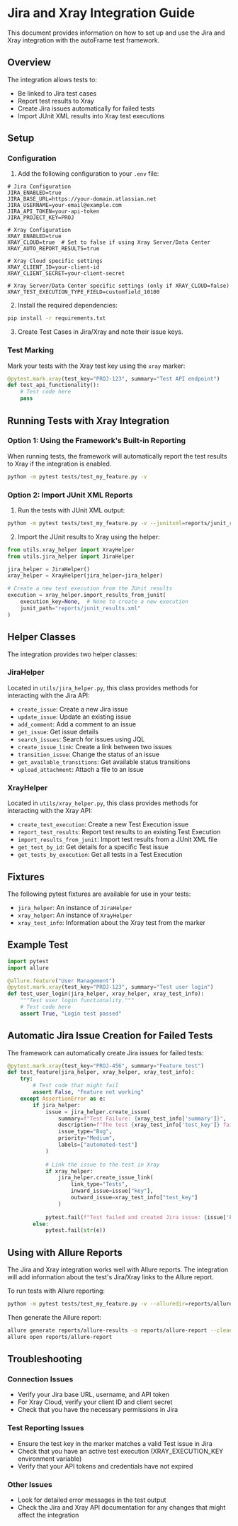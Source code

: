 # Jira and Xray Integration Guide

This document provides information on how to set up and use the Jira and Xray integration with the autoFrame test framework.

## Overview

The integration allows tests to:
- Be linked to Jira test cases
- Report test results to Xray
- Create Jira issues automatically for failed tests
- Import JUnit XML results into Xray test executions

## Setup

### Configuration

1. Add the following configuration to your `.env` file:

```
# Jira Configuration
JIRA_ENABLED=true
JIRA_BASE_URL=https://your-domain.atlassian.net
JIRA_USERNAME=your-email@example.com
JIRA_API_TOKEN=your-api-token
JIRA_PROJECT_KEY=PROJ

# Xray Configuration
XRAY_ENABLED=true
XRAY_CLOUD=true  # Set to false if using Xray Server/Data Center
XRAY_AUTO_REPORT_RESULTS=true

# Xray Cloud specific settings
XRAY_CLIENT_ID=your-client-id
XRAY_CLIENT_SECRET=your-client-secret

# Xray Server/Data Center specific settings (only if XRAY_CLOUD=false)
XRAY_TEST_EXECUTION_TYPE_FIELD=customfield_10100
```

2. Install the required dependencies:

```bash
pip install -r requirements.txt
```

3. Create Test Cases in Jira/Xray and note their issue keys.

### Test Marking

Mark your tests with the Xray test key using the `xray` marker:

```python
@pytest.mark.xray(test_key="PROJ-123", summary="Test API endpoint")
def test_api_functionality():
    # Test code here
    pass
```

## Running Tests with Xray Integration

### Option 1: Using the Framework's Built-in Reporting

When running tests, the framework will automatically report the test results to Xray if the integration is enabled.

```bash
python -m pytest tests/test_my_feature.py -v
```

### Option 2: Import JUnit XML Reports

1. Run the tests with JUnit XML output:

```bash
python -m pytest tests/test_my_feature.py -v --junitxml=reports/junit_results.xml
```

2. Import the JUnit results to Xray using the helper:

```python
from utils.xray_helper import XrayHelper
from utils.jira_helper import JiraHelper

jira_helper = JiraHelper()
xray_helper = XrayHelper(jira_helper=jira_helper)

# Create a new test execution from the JUnit results
execution = xray_helper.import_results_from_junit(
    execution_key=None,  # None to create a new execution
    junit_path="reports/junit_results.xml"
)
```

## Helper Classes

The integration provides two helper classes:

### JiraHelper

Located in `utils/jira_helper.py`, this class provides methods for interacting with the Jira API:

- `create_issue`: Create a new Jira issue
- `update_issue`: Update an existing issue
- `add_comment`: Add a comment to an issue
- `get_issue`: Get issue details
- `search_issues`: Search for issues using JQL
- `create_issue_link`: Create a link between two issues
- `transition_issue`: Change the status of an issue
- `get_available_transitions`: Get available status transitions
- `upload_attachment`: Attach a file to an issue

### XrayHelper

Located in `utils/xray_helper.py`, this class provides methods for interacting with the Xray API:

- `create_test_execution`: Create a new Test Execution issue
- `report_test_results`: Report test results to an existing Test Execution
- `import_results_from_junit`: Import test results from a JUnit XML file
- `get_test_by_id`: Get details for a specific Test issue
- `get_tests_by_execution`: Get all tests in a Test Execution

## Fixtures

The following pytest fixtures are available for use in your tests:

- `jira_helper`: An instance of `JiraHelper`
- `xray_helper`: An instance of `XrayHelper`
- `xray_test_info`: Information about the Xray test from the marker

## Example Test

```python
import pytest
import allure

@allure.feature("User Management")
@pytest.mark.xray(test_key="PROJ-123", summary="Test user login")
def test_user_login(jira_helper, xray_helper, xray_test_info):
    """Test user login functionality."""
    # Test code here
    assert True, "Login test passed"
```

## Automatic Jira Issue Creation for Failed Tests

The framework can automatically create Jira issues for failed tests:

```python
@pytest.mark.xray(test_key="PROJ-456", summary="Feature test")
def test_feature(jira_helper, xray_helper, xray_test_info):
    try:
        # Test code that might fail
        assert False, "Feature not working"
    except AssertionError as e:
        if jira_helper:
            issue = jira_helper.create_issue(
                summary=f"Test Failure: {xray_test_info['summary']}",
                description=f"The test {xray_test_info['test_key']} failed with error: {str(e)}",
                issue_type="Bug",
                priority="Medium",
                labels=["automated-test"]
            )
            
            # Link the issue to the test in Xray
            if xray_helper:
                jira_helper.create_issue_link(
                    link_type="Tests",
                    inward_issue=issue["key"],
                    outward_issue=xray_test_info["test_key"]
                )
                
            pytest.fail(f"Test failed and created Jira issue: {issue['key']}")
        else:
            pytest.fail(str(e))
```

## Using with Allure Reports

The Jira and Xray integration works well with Allure reports. The integration will add information about the test's Jira/Xray links to the Allure report.

To run tests with Allure reporting:

```bash
python -m pytest tests/test_my_feature.py -v --alluredir=reports/allure-results
```

Then generate the Allure report:

```bash
allure generate reports/allure-results -o reports/allure-report --clean
allure open reports/allure-report
```

## Troubleshooting

### Connection Issues

- Verify your Jira base URL, username, and API token
- For Xray Cloud, verify your client ID and client secret
- Check that you have the necessary permissions in Jira

### Test Reporting Issues

- Ensure the test key in the marker matches a valid Test issue in Jira
- Check that you have an active test execution (XRAY_EXECUTION_KEY environment variable)
- Verify that your API tokens and credentials have not expired

### Other Issues

- Look for detailed error messages in the test output
- Check the Jira and Xray API documentation for any changes that might affect the integration
